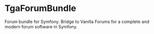 # TgaForumBundle

Forum bundle for Symfony. Bridge to Vanilla Forums for a complete and modern forum software in Symfony.
